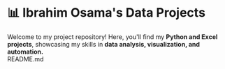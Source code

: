 # 📊 Ibrahim Osama's Data Projects  

Welcome to my project repository! Here, you'll find my **Python and Excel projects**, showcasing my skills in **data analysis, visualization, and automation.**  
README.md

